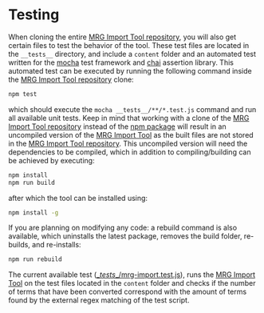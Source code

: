 # Testing

When cloning the entire [MRG Import Tool repository](https://github.com/tno-terminology-design/mrg-import), you will also get certain files to test the behavior of the tool. These test files are located in the `__tests__` directory, and include a `content` folder and an automated test written for the [mocha](https://mochajs.org/) test framework and [chai](https://www.chaijs.com/) assertion library. This automated test can be executed by running the following command inside the [MRG Import Tool repository](https://github.com/tno-terminology-design/mrg-import) clone: 
```bash
npm test
```
which should execute the `mocha __tests__/**/*.test.js` command and run all available unit tests.
Keep in mind that working with a clone of the [MRG Import Tool repository](https://github.com/tno-terminology-design/mrg-import) instead of the [npm package](https://www.npmjs.com/package/@tno-terminoloy-design/mrg-import) will result in an uncompiled version of the [MRG Import Tool](@) as the built files are not stored in the [MRG Import Tool repository](https://github.com/tno-terminology-design/mrg-import). This uncompiled version will need the dependencies to be compiled, which in addition to compiling/building can be achieved by executing:
```bash
npm install
npm run build
```
after which the tool can be installed using:
```bash
npm install -g
```

If you are planning on modifying any code: a rebuild command is also available, which uninstalls the latest package, removes the build folder, re-builds, and re-installs:
```bash
npm run rebuild
```

The current available test ([\__tests__/mrg-import.test.js](https://github.com/tno-terminology-design/mrg-import/blob/main/__tests__/mrg-import.test.js)), runs the [MRG Import Tool](@) on the test files located in the `content` folder and checks if the number of terms that have been converted correspond with the amount of terms found by the external regex matching of the test script.
